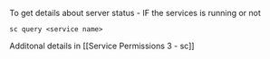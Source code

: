 To get details about server status - IF the services is running or not

```
sc query <service name>
```


Additonal details in 
[[Service Permissions 3 - sc]]


